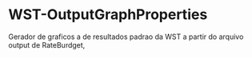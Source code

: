 # WST-OutputGraphProperties
Gerador de graficos a de resultados padrao da WST a partir do arquivo output de RateBurdget,
